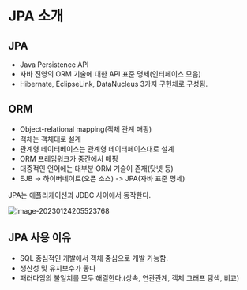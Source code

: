 # JPA 소개

## JPA

- Java Persistence API
- 자바 진영의 ORM 기술에 대한 API 표준 명세(인터페이스 모음)
- Hibernate, EclipseLink, DataNucleus 3가지 구현체로 구성됨.

## ORM

- Object-relational mapping(객체 관계 매핑)
- 객체는 객체대로 설계
- 관계형 데이터베이스는 관계형 데이터페이스대로 설계
- ORM 프레임워크가 중간에서 매핑
- 대중적인 언어에는 대부분 ORM 기술이 존재(닷넷 등)
- EJB -> 하이버네이트(오픈 소스) -> JPA(자바 표준 명세)

JPA는 애플리케이션과 JDBC 사이에서 동작한다.

![image-20230124205523768](C:\Users\dj930\AppData\Roaming\Typora\typora-user-images\image-20230124205523768.png)

## JPA 사용 이유

- SQL 중심적인 개발에서 객체 중심으로 개발 가능함.
- 생산성 및 유지보수가 좋다
- 패러다임의 불일치를 모두 해결한다.(상속, 연관관계, 객체 그래프 탐색, 비교)

